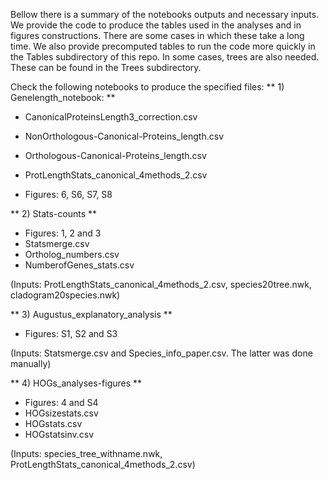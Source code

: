 Bellow there is a summary of the notebooks outputs and necessary inputs. We provide the code to produce the tables used in the analyses and in figures constructions. There are some cases in which these take a long time. We also provide precomputed tables to run the code more quickly in the Tables subdirectory of this repo.
In some cases, trees are also needed. These can be found in the Trees subdirectory.

Check the following notebooks to produce the specified files:
** 1) Genelength_notebook: **

- CanonicalProteinsLength3_correction.csv
- NonOrthologous-Canonical-Proteins_length.csv
- Orthologous-Canonical-Proteins_length.csv
- ProtLengthStats_canonical_4methods_2.csv

- Figures: 6, S6, S7, S8


** 2)	Stats-counts **
- Figures: 1, 2 and 3
- Statsmerge.csv
- Ortholog_numbers.csv
- NumberofGenes_stats.csv

(Inputs: ProtLengthStats_canonical_4methods_2.csv, species20tree.nwk, cladogram20species.nwk)

** 3)	Augustus_explanatory_analysis **
- Figures: S1, S2 and S3

(Inputs: Statsmerge.csv and Species_info_paper.csv. The latter was done manually)

** 4)	HOGs_analyses-figures **
- Figures: 4 and S4
- HOGsizestats.csv
- HOGstats.csv
- HOGstatsinv.csv

(Inputs: species_tree_withname.nwk, ProtLengthStats_canonical_4methods_2.csv)
